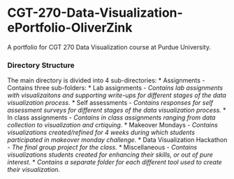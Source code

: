 # CGT-270-Data-Visualization-ePortfolio-OliverZink

A portfolio for CGT 270 Data Visualization course at Purdue University.


### Directory Structure


The main directory is divided into 4 sub-directories:
    * Assignments - Contains three sub-folders:
         * Lab assignments - _Contains lab assignments with visualizaitons and supporting write-ups for different stages of the data
           visualization process._
         * Self assessments - _Contains responses for self assessment surveys for different stages of the data visualization process._
         * In class assignments - _Contains in class assignments ranging from data collection to visualization and crtiquing._
    * Makeover Mondays - _Contains visualizations created/refined for 4 weeks during which students participated in makeover monday
        challenge._
    * Data Visualization Hackathon - _The final group project for the class._
    * Miscellaneous - _Contains visualizations students created for enhancing their skills, or out of pure interest._
         * _Contains a separate folder for each different tool used to create their visualization._
